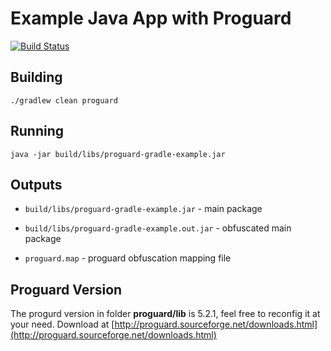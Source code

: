 Example Java App with Proguard
==============================
[![Build Status](https://travis-ci.org/gengjiawen/proguard-gradle-example.svg?branch=master)](https://travis-ci.org/gengjiawen/proguard-gradle-example)

Building
--------

```shell
./gradlew clean proguard
```

Running
-------

```shell
java -jar build/libs/proguard-gradle-example.jar
```

Outputs
-------

-   `build/libs/proguard-gradle-example.jar` - main package

-   `build/libs/proguard-gradle-example.out.jar` - obfuscated main package

-   `proguard.map` - proguard obfuscation mapping file

Proguard Version
-------
The progurd version in folder **proguard/lib** is 5.2.1, feel free to reconfig it at your need.
Download at [http://proguard.sourceforge.net/downloads.html](http://proguard.sourceforge.net/downloads.html)

